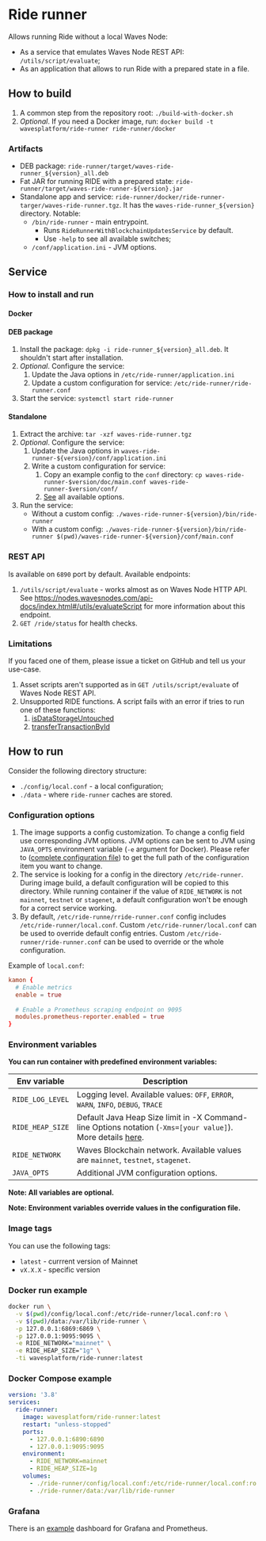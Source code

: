 # Ride runner

Allows running Ride without a local Waves Node:
* As a service that emulates Waves Node REST API: `/utils/script/evaluate`;
* As an application that allows to run Ride with a prepared state in a file.

## How to build

1. A common step from the repository root: `./build-with-docker.sh`
2. _Optional_. If you need a Docker image, run: `docker build -t wavesplatform/ride-runner ride-runner/docker`

### Artifacts

* DEB package: `ride-runner/target/waves-ride-runner_${version}_all.deb`
* Fat JAR for running RIDE with a prepared state: `ride-runner/target/waves-ride-runner-${version}.jar`
* Standalone app and service: `ride-runner/docker/ride-runner-targer/waves-ride-runner.tgz`. 
  It has the `waves-ride-runner_${version}` directory. Notable:
   * `/bin/ride-runner` - main entrypoint.
       * Runs `RideRunnerWithBlockchainUpdatesService` by default.
     * Use `-help` to see all available switches;
   * `/conf/application.ini` - JVM options.

## Service

### How to install and run

#### Docker

#### DEB package

1. Install the package: `dpkg -i ride-runner_${version}_all.deb`. It shouldn't start after installation.
2. _Optional_. Configure the service:
   1. Update the Java options in `/etc/ride-runner/application.ini`
   2. Update a custom configuration for service: `/etc/ride-runner/ride-runner.conf`
3. Start the service: `systemctl start ride-runner`
 
#### Standalone

1. Extract the archive: `tar -xzf waves-ride-runner.tgz`
2. _Optional_. Configure the service:
   1. Update the Java options in `waves-ride-runner-${version}/conf/application.ini`
   2. Write a custom configuration for service:
      1. Copy an example config to the `conf` directory: `cp waves-ride-runner-$version/doc/main.conf waves-ride-runner-$version/conf/`
      2. [See](./src/main/resources/ride-runner.conf) all available options.
3. Run the service:
   * Without a custom config: `./waves-ride-runner-${version}/bin/ride-runner`
   * With a custom config: `./waves-ride-runner-${version}/bin/ride-runner $(pwd)/waves-ride-runner-${version}/conf/main.conf`

### REST API

Is available on `6890` port by default. Available endpoints:
1. `/utils/script/evaluate` - works almost as on Waves Node HTTP API. See https://nodes.wavesnodes.com/api-docs/index.html#/utils/evaluateScript for more information about this endpoint.
2. `GET /ride/status` for health checks.

### Limitations

If you faced one of them, please issue a ticket on GitHub and tell us your use-case.

1. Asset scripts aren't supported as in `GET /utils/script/evaluate` of Waves Node REST API.
2. Unsupported RIDE functions. A script fails with an error if tries to run one of these functions:
   1. [isDataStorageUntouched](https://docs.waves.tech/en/ride/functions/built-in-functions/account-data-storage-functions#isdatastorageuntouched-address-alias-boolean)
   2. [transferTransactionById](https://docs.waves.tech/en/ride/functions/built-in-functions/blockchain-functions#transfertransactionbyid)

## How to run

Consider the following directory structure:

- `./config/local.conf` - a local configuration;
- `./data` - where `ride-runner` caches are stored.

### Configuration options

1. The image supports a config customization. To change a config field use corresponding JVM options. JVM options can be
   sent to JVM using `JAVA_OPTS` environment variable (`-e` argument for Docker). Please refer
   to ([complete configuration file](./src/main/resources/application.conf))
   to get the full path of the configuration item you want to change.
2. The service is looking for a config in the directory `/etc/ride-runner`. During image build, a default configuration
   will be
   copied to this directory. While running container if the value of `RIDE_NETWORK` is not `mainnet`, `testnet`
   or `stagenet`, a default configuration won't be enough for a correct service working.
3. By default, `/etc/ride-runne/rride-runner.conf` config includes `/etc/ride-runner/local.conf`.
   Custom `/etc/ride-runner/local.conf` can be used to override default config entries.
   Custom `/etc/ride-runner/ride-runner.conf` can be used to override or the whole configuration.

Example of `local.conf`:

```conf
kamon {
  # Enable metrics
  enable = true
  
  # Enable a Prometheus scraping endpoint on 9095
  modules.prometheus-reporter.enabled = true
}
```

### Environment variables

**You can run container with predefined environment variables:**

| Env variable     | Description                                                                                                                                                                                       |
|------------------|---------------------------------------------------------------------------------------------------------------------------------------------------------------------------------------------------|
| `RIDE_LOG_LEVEL` | Logging level. Available values: `OFF`, `ERROR`, `WARN`, `INFO`, `DEBUG`, `TRACE`                                                                                                                 |
| `RIDE_HEAP_SIZE` | Default Java Heap Size limit in -X Command-line Options notation (`-Xms=[your value]`). More details [here](https://docs.oracle.com/cd/E13150_01/jrockit_jvm/jrockit/jrdocs/refman/optionX.html). |
| `RIDE_NETWORK`   | Waves Blockchain network. Available values are `mainnet`, `testnet`, `stagenet`.                                                                                                                  |
| `JAVA_OPTS`      | Additional JVM configuration options.                                                                                                                                                             |

**Note: All variables are optional.**

**Note: Environment variables override values in the configuration file.**

### Image tags

You can use the following tags:

- `latest` - currrent version of Mainnet
- `vX.X.X` - specific version

### Docker run example

```sh
docker run \
  -v $(pwd)/config/local.conf:/etc/ride-runner/local.conf:ro \
  -v $(pwd)/data:/var/lib/ride-runner \
  -p 127.0.0.1:6869:6869 \
  -p 127.0.0.1:9095:9095 \
  -e RIDE_NETWORK="mainnet" \
  -e RIDE_HEAP_SIZE="1g" \
  -ti wavesplatform/ride-runner:latest
```

### Docker Compose example

```yaml
version: '3.8'
services:
  ride-runner:
    image: wavesplatform/ride-runner:latest
    restart: "unless-stopped"
    ports:
      - 127.0.0.1:6890:6890
      - 127.0.0.1:9095:9095
    environment:
      - RIDE_NETWORK=mainnet
      - RIDE_HEAP_SIZE=1g
    volumes:
      - ./ride-runner/config/local.conf:/etc/ride-runner/local.conf:ro
      - ./ride-runner/data:/var/lib/ride-runner
```

### Grafana

There is an [example](./doc/grafana-prometheus-dashboard.json) dashboard for Grafana and Prometheus.
